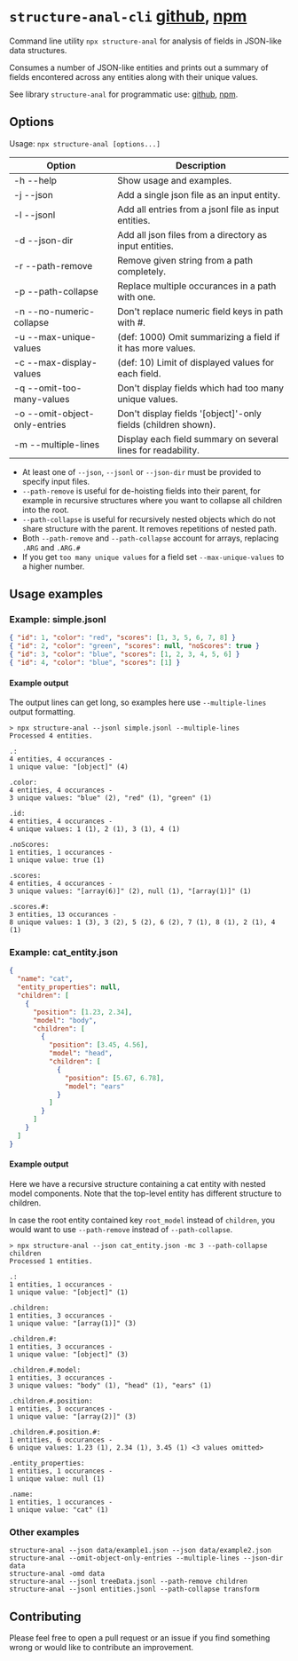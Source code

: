 # `structure-anal-cli` [github](https://github.com/sebimoe/structure-anal-cli), [npm](https://www.npmjs.com/package/structure-anal-cli)

Command line utility `npx structure-anal` for analysis of fields in JSON-like data structures. 

Consumes a number of JSON-like entities and prints out a summary of fields encontered across any entities along with their unique values.

See library `structure-anal` for programmatic use: [github](https://github.com/sebimoe/structure-anal), [npm](https://www.npmjs.com/package/structure-anal).

## Options

Usage: `npx structure-anal [options...]`

|  Option                          |  Description
| -------------------------------- | ----------------------------------------------------
| -h --help                        | Show usage and examples.
| -j --json <file-path>            | Add a single json file as an input entity.
| -l --jsonl <file-path>           | Add all entries from a jsonl file as input entities.
| -d --json-dir <dir-path>         | Add all json files from a directory as input entities.
| -r --path-remove <string>        | Remove given string from a path completely.
| -p --path-collapse <string>      | Replace multiple occurances in a path with one.
| -n --no-numeric-collapse         | Don't replace numeric field keys in path with #.
| -u --max-unique-values <number>  | (def: 1000) Omit summarizing a field if it has more values.
| -c --max-display-values <number> | (def: 10) Limit of displayed values for each field.
| -q --omit-too-many-values        | Don't display fields which had too many unique values.
| -o --omit-object-only-entries    | Don't display fields '[object]'-only fields (children shown).
| -m --multiple-lines              | Display each field summary on several lines for readability.


- At least one of `--json`, `--jsonl` or `--json-dir` must be provided to specify input files.
- `--path-remove` is useful for de-hoisting fields into their parent, for example in recursive structures where you want to collapse all children into the root.
- `--path-collapse` is useful for recursively nested objects which do not share structure with the parent. It removes repetitions of nested path.
- Both `--path-remove` and `--path-collapse` account for arrays, replacing `.ARG` and `.ARG.#`
- If you get `too many unique values` for a field set `--max-unique-values` to a higher number.

## Usage examples

### Example: **simple.jsonl**

```json
{ "id": 1, "color": "red", "scores": [1, 3, 5, 6, 7, 8] }
{ "id": 2, "color": "green", "scores": null, "noScores": true }
{ "id": 3, "color": "blue", "scores": [1, 2, 3, 4, 5, 6] }
{ "id": 4, "color": "blue", "scores": [1] }
```

#### Example output

The output lines can get long, so examples here use `--multiple-lines` output formatting.

```
> npx structure-anal --jsonl simple.jsonl --multiple-lines
Processed 4 entities.

.:
4 entities, 4 occurances -
1 unique value: "[object]" (4)

.color:
4 entities, 4 occurances -
3 unique values: "blue" (2), "red" (1), "green" (1)

.id:
4 entities, 4 occurances -
4 unique values: 1 (1), 2 (1), 3 (1), 4 (1)

.noScores:
1 entities, 1 occurances -
1 unique value: true (1)

.scores:
4 entities, 4 occurances -
3 unique values: "[array(6)]" (2), null (1), "[array(1)]" (1)

.scores.#:
3 entities, 13 occurances -
8 unique values: 1 (3), 3 (2), 5 (2), 6 (2), 7 (1), 8 (1), 2 (1), 4 (1)
```

### Example: **cat_entity.json**

```json
{ 
  "name": "cat",
  "entity_properties": null,
  "children": [
    {
      "position": [1.23, 2.34],
      "model": "body",
      "children": [
        {
          "position": [3.45, 4.56],
          "model": "head",
          "children": [
            {
              "position": [5.67, 6.78],
              "model": "ears"
            }
          ]
        }
      ]
    }
  ]
}
```

#### Example output

Here we have a recursive structure containing a cat entity with nested model components. Note that the top-level entity has different structure to children.

In case the root entity contained key `root_model` instead of `children`, you would want to use `--path-remove` instead of `--path-collapse`.

```
> npx structure-anal --json cat_entity.json -mc 3 --path-collapse children
Processed 1 entities.

.:
1 entities, 1 occurances -
1 unique value: "[object]" (1)

.children:
1 entities, 3 occurances -
1 unique value: "[array(1)]" (3)

.children.#:
1 entities, 3 occurances -
1 unique value: "[object]" (3)

.children.#.model:
1 entities, 3 occurances -
3 unique values: "body" (1), "head" (1), "ears" (1)

.children.#.position:
1 entities, 3 occurances -
1 unique value: "[array(2)]" (3)

.children.#.position.#:
1 entities, 6 occurances -
6 unique values: 1.23 (1), 2.34 (1), 3.45 (1) <3 values omitted>

.entity_properties:
1 entities, 1 occurances -
1 unique value: null (1)

.name:
1 entities, 1 occurances -
1 unique value: "cat" (1)
```

### Other examples

```
structure-anal --json data/example1.json --json data/example2.json
structure-anal --omit-object-only-entries --multiple-lines --json-dir data
structure-anal -omd data
structure-anal --jsonl treeData.jsonl --path-remove children
structure-anal --jsonl entities.jsonl --path-collapse transform
```

## Contributing

Please feel free to open a pull request or an issue if you find something wrong or would like to contribute an improvement.
